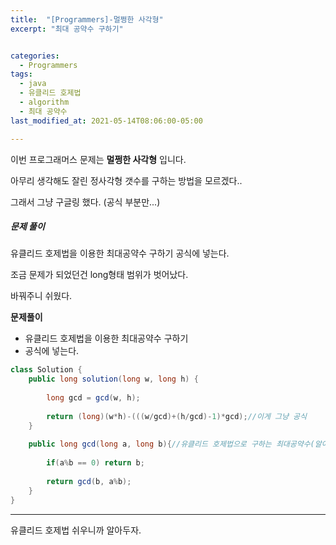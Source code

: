 ```yaml
---
title:  "[Programmers]-멀쩡한 사각형"
excerpt: "최대 공약수 구하기"


categories:
  - Programmers
tags:
  - java
  - 유클리드 호제법
  - algorithm
  - 최대 공약수
last_modified_at: 2021-05-14T08:06:00-05:00

---
```



이번 프로그래머스 문제는 **멀쩡한 사각형** 입니다.

아무리 생각해도 잘린 정사각형 갯수를 구하는 방법을
모르겠다..

그래서 그냥 구글링 했다. (공식 부분만...)

##### 문제 풀이

유클리드 호제법을 이용한 최대공약수 구하기
공식에 넣는다.

조금 문제가 되었던건 long형태
범위가 벗어났다.

바꿔주니 쉬웠다.

**문제풀이**
- 유클리드 호제법을 이용한 최대공약수 구하기
- 공식에 넣는다.


```java
class Solution {
    public long solution(long w, long h) {
        
        long gcd = gcd(w, h);
        
        return (long)(w*h)-(((w/gcd)+(h/gcd)-1)*gcd);//이게 그냥 공식
    }
    
    public long gcd(long a, long b){//유클리드 호제법으로 구하는 최대공약수(알아두면 좋으니 외우자)
        
        if(a%b == 0) return b;
        
        return gcd(b, a%b);
    }
}

```

---


유클리드 호제법 쉬우니까 알아두자.

